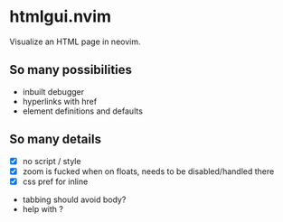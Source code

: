 # htmlgui.nvim

Visualize an HTML page in neovim.

## So many possibilities

- inbuilt debugger
- hyperlinks with href
- element definitions and defaults

## So many details

- [x] no script / style
- [x] zoom is fucked when on floats, needs to be disabled/handled there
- [x] css pref for inline
- tabbing should avoid body?
- help with ?
